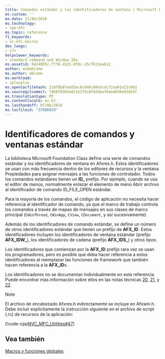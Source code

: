 ```yaml
---
title: Comandos estándar y los identificadores de ventana | Microsoft Docs
ms.custom: ''
ms.date: 11/04/2016
ms.technology:
- cpp-mfc
ms.topic: reference
f1_keywords:
- vc.mfc.macros
dev_langs:
- C++
helpviewer_keywords:
- standard command and Window IDs
ms.assetid: 0424805c-fff8-4531-8f0c-15cfb13aa612
author: mikeblome
ms.author: mblome
ms.workload:
- cplusplus
ms.openlocfilehash: 218f0b87edd2ec8c846c08e5cdc72aa01e22c0b1
ms.sourcegitcommit: 7d68f8303e021e27dc8f4d36e764ed836e93d24f
ms.translationtype: MT
ms.contentlocale: es-ES
ms.lasthandoff: 07/06/2018
ms.locfileid: "37886029"
---
```

# <a name="standard-command-and-window-ids"></a>Identificadores de comandos y ventanas estándar
La biblioteca Microsoft Foundation Class define una serie de comandos estándar y los identificadores de ventana en Afxres.h. Estos identificadores se usan con más frecuencia dentro de los editores de recursos y la ventana Propiedades para asignar mensajes a las funciones de controlador. Todos los comandos estándares tienen un **ID_** prefijo. Por ejemplo, cuando se usa el editor de menús, normalmente enlazar el elemento de menú Abrir archivo al identificador de comando ID_FILE_OPEN estándar.  
  
 Para la mayoría de los comandos, el código de aplicación no necesita hacer referencia al identificador de comando, ya que el marco de trabajo controla los comandos a través de mapas de mensajes en sus clases de marco principal (`CWinThread`, `CWinApp`, `CView`, `CDocument`, y así sucesivamente).  
  
 Además de los identificadores de comando estándar, se define un número de otros identificadores estándar que tienen un prefijo de **AFX_ID**. Estos identificadores incluyen los identificadores de ventana estándar (prefijo **AFX_IDW_**), los identificadores de cadena (prefijo **AFX_IDS_**) y otros tipos.  
  
 Los identificadores que comienzan por la **AFX_ID** prefijo rara vez se usan los programadores, pero es posible que deba hacer referencia a estos identificadores al reemplazar las funciones de framework que también hacen referencia a la **AFX_ID**s.  
  
 Los identificadores no se documentan individualmente en esta referencia. Puede encontrar más información sobre ellos en las notas técnicas [20](../../mfc/tn020-id-naming-and-numbering-conventions.md), [21](../../mfc/tn021-command-and-message-routing.md), y [22](../../mfc/tn022-standard-commands-implementation.md).  
  
> [!NOTE]
>  El archivo de encabezado Afxres.h indirectamente se incluye en Afxwin.h. Debe incluir explícitamente la instrucción siguiente en el archivo de script (.rc) de recursos de la aplicación:  
  
 [!code-cpp[NVC_MFC_Utilities#47](../../mfc/codesnippet/cpp/standard-command-and-window-ids_1.h)]  
  
## <a name="see-also"></a>Vea también  
 [Macros y funciones globales](../../mfc/reference/mfc-macros-and-globals.md)
